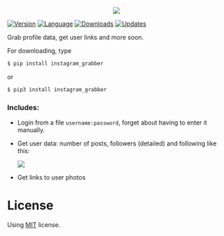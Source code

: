 <p align="center"><img src="https://i.imgur.com/x1A87m0.png"></p>

[![Version](https://img.shields.io/badge/version-1.0-%23ea7a09.svg?style=flat)](https://github.com/Aspoky/instagram_grabber/) [![Language](https://img.shields.io/badge/language-python-blue.svg?style=flat)](https://github.com/Aspoky/instagram_grabber/) [![Downloads](https://img.shields.io/pypi/dm/instagram-grabber.svg)](https://github.com/Aspoky/instagram_grabber/) [![Updates](https://pyup.io/repos/github/Aspoky/instagram_grabber/shield.svg)](https://pypi.org/project/instagram-grabber/)

Grab profile data, get user links and more soon.

For downloading, type 
```sh
$ pip install instagram_grabber
```
or
```sh
$ pip3 install instagram_grabber
```

### Includes:
- Login from a file ```username:password```, forget about having to enter it manually.
- Get user data: number of posts, followers (detailed) and following like this:

  ![](https://i.imgur.com/vIcvi6n.png?raw=true)

- Get links to user photos

# License
Using [MIT](https://github.com/Aspoky/instagram_grabber/blob/master/LICENSE) license.
